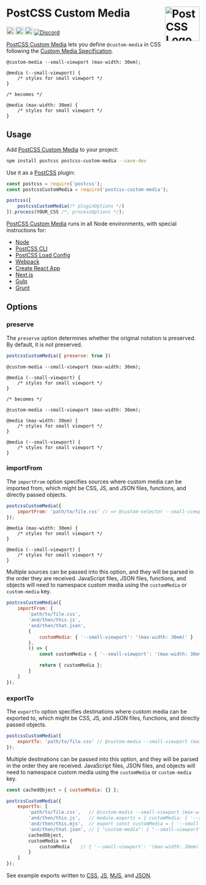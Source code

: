 # PostCSS Custom Media [<img src="https://postcss.github.io/postcss/logo.svg" alt="PostCSS Logo" width="90" height="90" align="right">][postcss]

[<img alt="npm version" src="https://img.shields.io/npm/v/postcss-custom-media.svg" height="20">][npm-url] [<img alt="CSS Standard Status" src="https://cssdb.org/images/badges/custom-media-queries.svg" height="20">][css-url] [<img alt="Build Status" src="https://github.com/csstools/postcss-plugins/workflows/test/badge.svg" height="20">][cli-url] [<img alt="Discord" src="https://shields.io/badge/Discord-5865F2?logo=discord&logoColor=white">][discord]

[PostCSS Custom Media] lets you define `@custom-media` in CSS following the [Custom Media Specification].

```pcss
@custom-media --small-viewport (max-width: 30em);

@media (--small-viewport) {
	/* styles for small viewport */
}

/* becomes */

@media (max-width: 30em) {
	/* styles for small viewport */
}
```

## Usage

Add [PostCSS Custom Media] to your project:

```bash
npm install postcss postcss-custom-media --save-dev
```

Use it as a [PostCSS] plugin:

```js
const postcss = require('postcss');
const postcssCustomMedia = require('postcss-custom-media');

postcss([
	postcssCustomMedia(/* pluginOptions */)
]).process(YOUR_CSS /*, processOptions */);
```

[PostCSS Custom Media] runs in all Node environments, with special
instructions for:

- [Node](INSTALL.md#node)
- [PostCSS CLI](INSTALL.md#postcss-cli)
- [PostCSS Load Config](INSTALL.md#postcss-load-config)
- [Webpack](INSTALL.md#webpack)
- [Create React App](INSTALL.md#create-react-app)
- [Next.js](INSTALL.md#nextjs)
- [Gulp](INSTALL.md#gulp)
- [Grunt](INSTALL.md#grunt)

## Options

### preserve

The `preserve` option determines whether the original notation
is preserved. By default, it is not preserved.

```js
postcssCustomMedia({ preserve: true })
```

```pcss
@custom-media --small-viewport (max-width: 30em);

@media (--small-viewport) {
	/* styles for small viewport */
}

/* becomes */

@custom-media --small-viewport (max-width: 30em);

@media (max-width: 30em) {
	/* styles for small viewport */
}

@media (--small-viewport) {
	/* styles for small viewport */
}
```


### importFrom

The `importFrom` option specifies sources where custom media can be imported
from, which might be CSS, JS, and JSON files, functions, and directly passed
objects.

```js
postcssCustomMedia({
	importFrom: 'path/to/file.css' // => @custom-selector --small-viewport (max-width: 30em);
});
```

```pcss
@media (max-width: 30em) {
	/* styles for small viewport */
}

@media (--small-viewport) {
	/* styles for small viewport */
}
```

Multiple sources can be passed into this option, and they will be parsed in the
order they are received. JavaScript files, JSON files, functions, and objects
will need to namespace custom media using the `customMedia` or
`custom-media` key.

```js
postcssCustomMedia({
	importFrom: [
		'path/to/file.css',
		'and/then/this.js',
		'and/then/that.json',
		{
			customMedia: { '--small-viewport': '(max-width: 30em)' }
		},
		() => {
			const customMedia = { '--small-viewport': '(max-width: 30em)' };

			return { customMedia };
		}
	]
});
```

### exportTo

The `exportTo` option specifies destinations where custom media can be exported
to, which might be CSS, JS, and JSON files, functions, and directly passed
objects.

```js
postcssCustomMedia({
	exportTo: 'path/to/file.css' // @custom-media --small-viewport (max-width: 30em);
});
```

Multiple destinations can be passed into this option, and they will be parsed
in the order they are received. JavaScript files, JSON files, and objects will
need to namespace custom media using the `customMedia` or
`custom-media` key.

```js
const cachedObject = { customMedia: {} };

postcssCustomMedia({
	exportTo: [
		'path/to/file.css',   // @custom-media --small-viewport (max-width: 30em);
		'and/then/this.js',   // module.exports = { customMedia: { '--small-viewport': '(max-width: 30em)' } }
		'and/then/this.mjs',  // export const customMedia = { '--small-viewport': '(max-width: 30em)' } }
		'and/then/that.json', // { "custom-media": { "--small-viewport": "(max-width: 30em)" } }
		cachedObject,
		customMedia => {
			customMedia    // { '--small-viewport': '(max-width: 30em)' }
		}
	]
});
```

See example exports written to [CSS](test/export-media.css),
[JS](test/export-media.js), [MJS](test/export-media.mjs), and
[JSON](test/export-media.json).

[cli-url]: https://github.com/csstools/postcss-plugins/actions/workflows/test.yml?query=workflow/test
[css-url]: https://cssdb.org/#custom-media-queries
[discord]: https://discord.gg/bUadyRwkJS
[npm-url]: https://www.npmjs.com/package/postcss-custom-media

[Gulp PostCSS]: https://github.com/postcss/gulp-postcss
[Grunt PostCSS]: https://github.com/nDmitry/grunt-postcss
[PostCSS]: https://github.com/postcss/postcss
[PostCSS Loader]: https://github.com/postcss/postcss-loader
[PostCSS Custom Media]: https://github.com/csstools/postcss-plugins/tree/main/plugins/postcss-custom-media
[Custom Media Specification]: https://www.w3.org/TR/mediaqueries-5/#at-ruledef-custom-media
